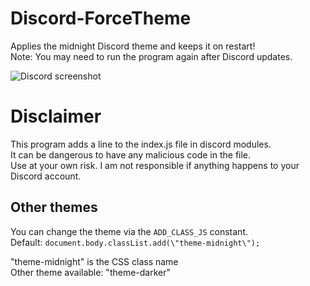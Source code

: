 # Discord-ForceTheme
Applies the midnight Discord theme and keeps it on restart!<br>
Note: You may need to run the program again after Discord updates.

![Discord screenshot](https://github.com/user-attachments/assets/63fc9980-8d70-4a05-8dd3-1b9fec358cd7)

# Disclaimer
This program adds a line to the index.js file in discord modules.<br>
It can be dangerous to have any malicious code in the file.<br>
Use at your own risk. I am not responsible if anything happens to your Discord account.

## Other themes
You can change the theme via the `ADD_CLASS_JS` constant.<br>
Default: `document.body.classList.add(\"theme-midnight\");`

"theme-midnight" is the CSS class name<br>
Other theme available: "theme-darker"
